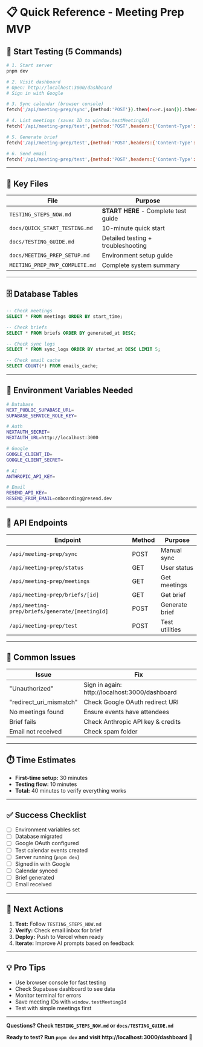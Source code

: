 # 📋 Quick Reference - Meeting Prep MVP

## 🚀 Start Testing (5 Commands)

```bash
# 1. Start server
pnpm dev

# 2. Visit dashboard
# Open: http://localhost:3000/dashboard
# Sign in with Google

# 3. Sync calendar (browser console)
fetch('/api/meeting-prep/sync',{method:'POST'}).then(r=>r.json()).then(console.log)

# 4. List meetings (saves ID to window.testMeetingId)
fetch('/api/meeting-prep/test',{method:'POST',headers:{'Content-Type':'application/json'},body:JSON.stringify({action:'list_meetings'})}).then(r=>r.json()).then(d=>{console.log(d);window.testMeetingId=d.meetings[0].id})

# 5. Generate brief
fetch('/api/meeting-prep/test',{method:'POST',headers:{'Content-Type':'application/json'},body:JSON.stringify({action:'generate_brief',params:{meetingId:window.testMeetingId}})}).then(r=>r.json()).then(console.log)

# 6. Send email
fetch('/api/meeting-prep/test',{method:'POST',headers:{'Content-Type':'application/json'},body:JSON.stringify({action:'send_email',params:{briefId:window.testMeetingId}})}).then(r=>r.json()).then(console.log)
```

---

## 📁 Key Files

| File | Purpose |
|------|---------|
| `TESTING_STEPS_NOW.md` | **START HERE** - Complete test guide |
| `docs/QUICK_START_TESTING.md` | 10-minute quick start |
| `docs/TESTING_GUIDE.md` | Detailed testing + troubleshooting |
| `docs/MEETING_PREP_SETUP.md` | Environment setup guide |
| `MEETING_PREP_MVP_COMPLETE.md` | Complete system summary |

---

## 🗄️ Database Tables

```sql
-- Check meetings
SELECT * FROM meetings ORDER BY start_time;

-- Check briefs
SELECT * FROM briefs ORDER BY generated_at DESC;

-- Check sync logs
SELECT * FROM sync_logs ORDER BY started_at DESC LIMIT 5;

-- Check email cache
SELECT COUNT(*) FROM emails_cache;
```

---

## 🔧 Environment Variables Needed

```bash
# Database
NEXT_PUBLIC_SUPABASE_URL=
SUPABASE_SERVICE_ROLE_KEY=

# Auth
NEXTAUTH_SECRET=
NEXTAUTH_URL=http://localhost:3000

# Google
GOOGLE_CLIENT_ID=
GOOGLE_CLIENT_SECRET=

# AI
ANTHROPIC_API_KEY=

# Email
RESEND_API_KEY=
RESEND_FROM_EMAIL=onboarding@resend.dev
```

---

## 📡 API Endpoints

| Endpoint | Method | Purpose |
|----------|--------|---------|
| `/api/meeting-prep/sync` | POST | Manual sync |
| `/api/meeting-prep/status` | GET | User status |
| `/api/meeting-prep/meetings` | GET | Get meetings |
| `/api/meeting-prep/briefs/[id]` | GET | Get brief |
| `/api/meeting-prep/briefs/generate/[meetingId]` | POST | Generate brief |
| `/api/meeting-prep/test` | POST | Test utilities |

---

## 🐛 Common Issues

| Issue | Fix |
|-------|-----|
| "Unauthorized" | Sign in again: http://localhost:3000/dashboard |
| "redirect_uri_mismatch" | Check Google OAuth redirect URI |
| No meetings found | Ensure events have attendees |
| Brief fails | Check Anthropic API key & credits |
| Email not received | Check spam folder |

---

## ⏱️ Time Estimates

- **First-time setup:** 30 minutes
- **Testing flow:** 10 minutes  
- **Total:** 40 minutes to verify everything works

---

## ✅ Success Checklist

- [ ] Environment variables set
- [ ] Database migrated
- [ ] Google OAuth configured
- [ ] Test calendar events created
- [ ] Server running (`pnpm dev`)
- [ ] Signed in with Google
- [ ] Calendar synced
- [ ] Brief generated
- [ ] Email received

---

## 🎯 Next Actions

1. **Test:** Follow `TESTING_STEPS_NOW.md`
2. **Verify:** Check email inbox for brief
3. **Deploy:** Push to Vercel when ready
4. **Iterate:** Improve AI prompts based on feedback

---

## 💡 Pro Tips

- Use browser console for fast testing
- Check Supabase dashboard to see data
- Monitor terminal for errors
- Save meeting IDs with `window.testMeetingId`
- Test with simple meetings first

---

**Questions? Check `TESTING_STEPS_NOW.md` or `docs/TESTING_GUIDE.md`**

**Ready to test? Run `pnpm dev` and visit http://localhost:3000/dashboard** 🚀

